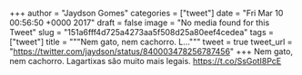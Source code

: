 
+++
author = "Jaydson Gomes"
categories = ["tweet"]
date = "Fri Mar 10 00:56:50 +0000 2017"
draft = false
image = "No media found for this Tweet"
slug = "151a6fff4d725a4273aa5f508d25a80eef4cedea"
tags = ["tweet"]
title = """Nem gato, nem cachorro. L..."""
tweet = true
tweet_url = "https://twitter.com/jaydson/status/840003478256787456"
+++
Nem gato, nem cachorro. Lagartixas são muito mais legais. https://t.co/SsGotI8PcE

